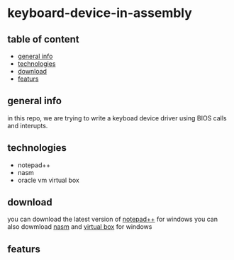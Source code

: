 # keyboard-device-in-assembly
## table of content
- [general info](#general-info)
- [technologies](#technologies)
- [download](#download)
- [featurs](#featurs)
## general info
in this repo, we are trying to write a keyboad device driver using BIOS calls and interupts.

## technologies
- notepad++
- nasm
- oracle vm virtual box

## download
you can download the latest version of [notepad++](https://notepad-plus-plus.org/download/v7.6.3.html) for windows
you can also dowmload [nasm](https://www.nasm.us/pub/nasm/releasebuilds/?C=M;O=D) and [virtual box](https://www.virtualbox.org/wiki/Downloads) for windows
## featurs

## 
